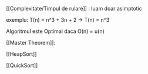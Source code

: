 
[[Complexitate/Timpul de rulare]] : luam doar asimptotic

exemplu: T(n) = n^3 + 3n + 2 -> T(n) = n^3

Algoritmul este Optimal daca O(n) = u(n)


[[Master Theorem]]:


[[HeapSort]]

[[QuickSort]]

